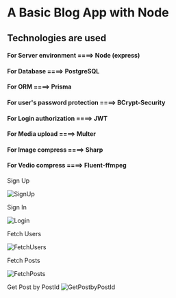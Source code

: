 # A Basic Blog App with Node

## Technologies are used
  #### For Server environment ====> Node (express)
  #### For Database ====> PostgreSQL
  #### For ORM ====> Prisma
  #### For user's password protection ====> BCrypt-Security
  #### For Login authorization ====> JWT
  #### For Media upload ====> Multer
  #### For Image compress ====> Sharp
  #### For Vedio compress ====> Fluent-ffmpeg

Sign Up

![SignUp](https://github.com/user-attachments/assets/59c2556f-b797-4f3d-a811-08e4999ba330)

Sign In

![Login](https://github.com/user-attachments/assets/aea5588b-c9e2-41ab-beb8-91f873566fe7)

Fetch Users

![FetchUsers](https://github.com/user-attachments/assets/2e561033-bbaf-4691-990a-163343267bb9)

Fetch Posts

![FetchPosts](https://github.com/user-attachments/assets/bfb034e1-7106-45bd-9d0e-6c376df4aac3)

Get Post by PostId
![GetPostbyPostId](https://github.com/user-attachments/assets/d090e2ad-f650-40ba-a33b-659b6c4e7708)







